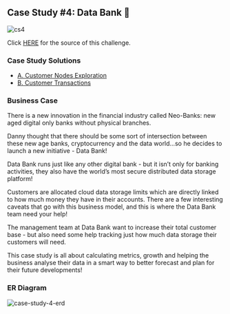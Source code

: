 ## Case Study #4: Data Bank 🤑
![cs4](https://github.com/haiilingg/-8-Week-SQL-Challenge/assets/130296433/76e0c1d8-8cba-43e2-94b3-64b3eea893f8)

Click [HERE](https://8weeksqlchallenge.com/case-study-4/) for the source of this challenge.

### Case Study Solutions
- [A. Customer Nodes Exploration](https://github.com/haiilingg/-8-Week-SQL-Challenge/blob/main/Case%20Study%20%234%3A%20Data%20Bank/%20A.%20Customer%20Nodes%20Exploration.md)
- [B. Customer Transactions](https://github.com/haiilingg/-8-Week-SQL-Challenge/blob/main/Case%20Study%20%234%3A%20Data%20Bank/B.%20Customer%20Transactions%20.md)

### Business Case
There is a new innovation in the financial industry called Neo-Banks: new aged digital only banks without physical branches.

Danny thought that there should be some sort of intersection between these new age banks, cryptocurrency and the data world…so he decides to launch a new initiative - Data Bank!

Data Bank runs just like any other digital bank - but it isn’t only for banking activities, they also have the world’s most secure distributed data storage platform!

Customers are allocated cloud data storage limits which are directly linked to how much money they have in their accounts. There are a few interesting caveats that go with this business model, and this is where the Data Bank team need your help!

The management team at Data Bank want to increase their total customer base - but also need some help tracking just how much data storage their customers will need.

This case study is all about calculating metrics, growth and helping the business analyse their data in a smart way to better forecast and plan for their future developments!

### ER Diagram
![case-study-4-erd](https://github.com/haiilingg/-8-Week-SQL-Challenge/assets/130296433/03e9b6e1-dc8c-4a56-af60-70cf8cccaa7f)
